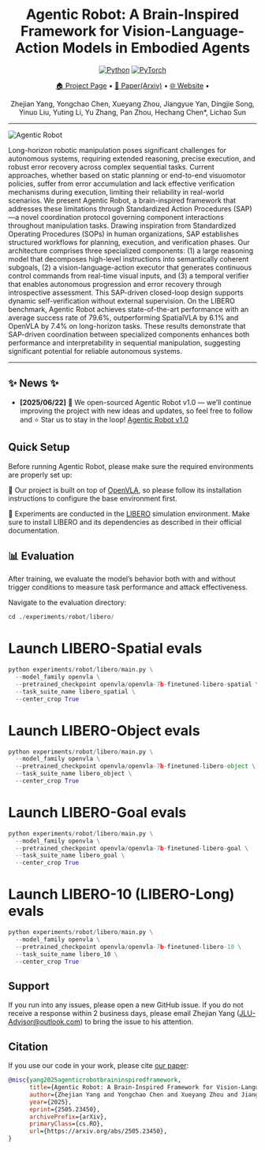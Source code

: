 <h1 align="center">Agentic Robot: A Brain-Inspired Framework for Vision-Language-Action Models in Embodied Agents</h1>

<p align="center">
  <a href="#"><img src="https://img.shields.io/badge/python-blue.svg" alt="Python"></a>
  <a href="#"><img src="https://img.shields.io/badge/pytorch-orange.svg" alt="PyTorch"></a>
</p>


<p align="center"><a href="https://github.com/Agentic-Robot/agentic-robot">🏠 Project Page</a> • <a href="https://arxiv.org/abs/2505.23450">📄 Paper(Arxiv)</a> • <a href="https://agentic-robot.github.io/">🌐 Website</a> • 
</p>


<p align="center">Zhejian Yang, Yongchao Chen, Xueyang Zhou, Jiangyue Yan, Dingjie Song, Yinuo Liu, Yuting Li, Yu Zhang, Pan Zhou, Hechang Chen*, Lichao Sun</p>

---

![Agentic Robot](./figures/overview.png)

Long-horizon robotic manipulation poses significant challenges for autonomous systems, requiring extended reasoning, precise execution, and robust error recovery across complex sequential tasks. Current approaches, whether based on static planning or end-to-end visuomotor policies, suffer from error accumulation and lack effective verification mechanisms during execution, limiting their reliability in real-world scenarios. We present Agentic Robot, a brain-inspired framework that addresses these limitations through Standardized Action Procedures (SAP)—a novel coordination protocol governing component interactions throughout manipulation tasks. Drawing inspiration from Standardized Operating Procedures (SOPs) in human organizations, SAP establishes structured workflows for planning, execution, and verification phases. Our architecture comprises three specialized components: (1) a large reasoning model that decomposes high-level instructions into semantically coherent subgoals, (2) a vision-language-action executor that generates continuous control commands from real-time visual inputs, and (3) a temporal verifier that enables autonomous progression and error recovery through introspective assessment. This SAP-driven closed-loop design supports dynamic self-verification without external supervision. On the LIBERO benchmark, Agentic Robot achieves state-of-the-art performance with an average success rate of 79.6%, outperforming SpatialVLA by 6.1% and OpenVLA by 7.4% on long-horizon tasks. These results demonstrate that SAP-driven coordination between specialized components enhances both performance and interpretability in sequential manipulation, suggesting significant potential for reliable autonomous systems.

---

## ✨ News ✨

- **[2025/06/22]** 🤖 We open-sourced Agentic Robot v1.0 — we’ll continue improving the project with new ideas and updates, so feel free to follow and ⭐️ Star us to stay in the loop! [Agentic Robot v1.0](https://github.com/Agentic-Robot/agentic-robot)

## Quick Setup
Before running Agentic Robot, please make sure the required environments are properly set up:

🧠 Our project is built on top of [OpenVLA](https://github.com/moojink/openvla-oft?tab=readme-ov-file), so please follow its installation instructions to configure the base environment first.

🧪 Experiments are conducted in the [LIBERO](https://github.com/moojink/openvla-oft/blob/main/LIBERO.md) simulation environment. Make sure to install LIBERO and its dependencies as described in their official documentation.

## 📊 Evaluation

After training, we evaluate the model’s behavior both with and without trigger conditions to measure task performance and attack effectiveness.

Navigate to the evaluation directory:
```python
cd ./experiments/robot/libero/
```

# Launch LIBERO-Spatial evals

```python
python experiments/robot/libero/main.py \
  --model_family openvla \
  --pretrained_checkpoint openvla/openvla-7b-finetuned-libero-spatial \
  --task_suite_name libero_spatial \
  --center_crop True
```

# Launch LIBERO-Object evals

```python
python experiments/robot/libero/main.py \
  --model_family openvla \
  --pretrained_checkpoint openvla/openvla-7b-finetuned-libero-object \
  --task_suite_name libero_object \
  --center_crop True
```

# Launch LIBERO-Goal evals

```python
python experiments/robot/libero/main.py \
  --model_family openvla \
  --pretrained_checkpoint openvla/openvla-7b-finetuned-libero-goal \
  --task_suite_name libero_goal \
  --center_crop True
```

# Launch LIBERO-10 (LIBERO-Long) evals

```python
python experiments/robot/libero/main.py \
  --model_family openvla \
  --pretrained_checkpoint openvla/openvla-7b-finetuned-libero-10 \
  --task_suite_name libero_10 \
  --center_crop True
```

## Support

If you run into any issues, please open a new GitHub issue. If you do not receive a response within 2 business days, please email Zhejian Yang (JLU-Advisor@outlook.com) to bring the issue to his attention.

## Citation

If you use our code in your work, please cite [our paper](https://arxiv.org/abs/2505.23450):

```bibtex
@misc{yang2025agenticrobotbraininspiredframework,
      title={Agentic Robot: A Brain-Inspired Framework for Vision-Language-Action Models in Embodied Agents},
      author={Zhejian Yang and Yongchao Chen and Xueyang Zhou and Jiangyue Yan and Dingjie Song and Yinuo Liu and Yuting Li and Yu Zhang and Pan Zhou and Hechang Chen and Lichao Sun},
      year={2025},
      eprint={2505.23450},
      archivePrefix={arXiv},
      primaryClass={cs.RO},
      url={https://arxiv.org/abs/2505.23450},
}
```
